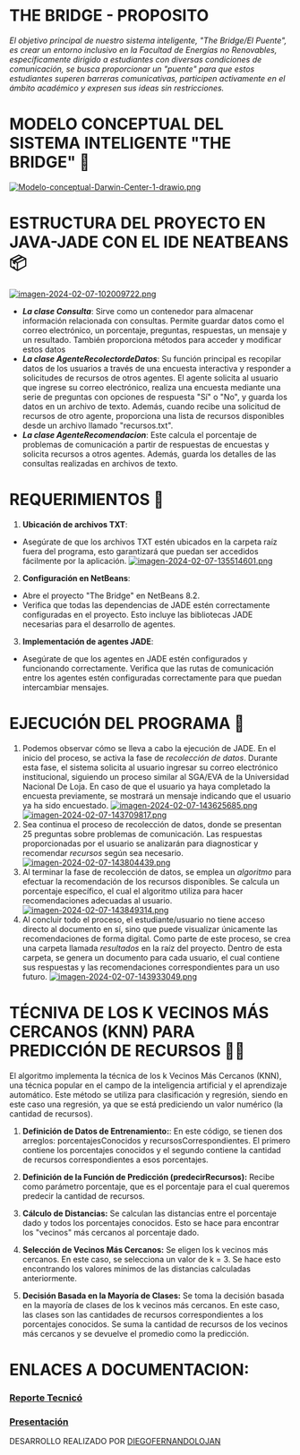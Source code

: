 # THE BRIDGE - PROPOSITO
_El objetivo principal de nuestro sistema inteligente, "The Bridge/El Puente", es crear un entorno inclusivo en la Facultad de Energías no Renovables, específicamente dirigido a estudiantes con diversas condiciones de comunicación, se busca proporcionar un "puente" para que estos estudiantes superen barreras comunicativas, participen activamente en el ámbito académico y expresen sus ideas sin restricciones._

# MODELO CONCEPTUAL DEL SISTEMA INTELIGENTE "THE BRIDGE" 🚀
[![Modelo-conceptual-Darwin-Center-1-drawio.png](https://i.postimg.cc/nrX90mJk/Modelo-conceptual-Darwin-Center-1-drawio.png)](https://postimg.cc/kRd55BD6)

# ESTRUCTURA DEL PROYECTO EN JAVA-JADE CON EL IDE NEATBEANS  📦
[![imagen-2024-02-07-102009722.png](https://i.postimg.cc/d0XhD1dZ/imagen-2024-02-07-102009722.png)](https://postimg.cc/p9fW6PsP)

 + ***La clase Consulta***: Sirve como un contenedor para almacenar información relacionada con consultas. Permite guardar datos como el correo electrónico, un porcentaje, preguntas, respuestas, un mensaje y un resultado. También proporciona métodos para acceder y modificar estos datos
 + ***La clase AgenteRecolectordeDatos***: Su función principal es recopilar datos de los usuarios a través de una encuesta interactiva y responder a solicitudes de recursos de otros agentes. El agente solicita al usuario que ingrese su correo electrónico, realiza una encuesta mediante una serie de preguntas con opciones de respuesta "Sí" o "No", y guarda los datos en un archivo de texto. Además, cuando recibe una solicitud de recursos de otro agente, proporciona una lista de recursos disponibles desde un archivo llamado "recursos.txt".
 + ***La clase AgenteRecomendacion***: Este calcula el porcentaje de problemas de comunicación a partir de respuestas de encuestas y solicita recursos a otros agentes. Además, guarda los detalles de las consultas realizadas en archivos de texto.

# REQUERIMIENTOS 📢
1. **Ubicación de archivos TXT**:
  * Asegúrate de que los archivos TXT estén ubicados en la carpeta raíz fuera del programa, esto garantizará que puedan ser accedidos fácilmente por la aplicación.
  [![imagen-2024-02-07-135514601.png](https://i.postimg.cc/vT0S4s44/imagen-2024-02-07-135514601.png)](https://postimg.cc/FkJx6wgv)

2. **Configuración en NetBeans**:
+ Abre el proyecto "The Bridge" en NetBeans 8.2.
+ Verifica que todas las dependencias de JADE estén correctamente configuradas en el proyecto. Esto incluye las bibliotecas JADE necesarias para el desarrollo de agentes.

3. **Implementación de agentes JADE**:
+ Asegúrate de que los agentes en JADE estén configurados y funcionando correctamente. Verifica que las rutas de comunicación entre los agentes estén configuradas correctamente para que puedan intercambiar mensajes.

# EJECUCIÓN DEL PROGRAMA 🔨
 1. Podemos observar cómo se lleva a cabo la ejecución de JADE. En el inicio del proceso, se activa la fase de _recolección de datos_. Durante esta fase, el sistema solicita al usuario ingresar su correo electrónico institucional, siguiendo un proceso similar al SGA/EVA de la Universidad Nacional De Loja. En caso de que el usuario ya haya completado la encuesta previamente, se mostrará un mensaje indicando que el usuario ya ha sido encuestado.
[![imagen-2024-02-07-143625685.png](https://i.postimg.cc/MTLNKwNd/imagen-2024-02-07-143625685.png)](https://postimg.cc/9RGJJ6W7)
[![imagen-2024-02-07-143709817.png](https://i.postimg.cc/3xBKryB1/imagen-2024-02-07-143709817.png)](https://postimg.cc/CRRymx9n)
2. Sea continua el proceso de recolección de datos, donde se presentan 25 preguntas sobre problemas de comunicación. Las respuestas proporcionadas por el usuario se analizarán para diagnosticar y recomendar _recursos_ según sea necesario.
[![imagen-2024-02-07-143804439.png](https://i.postimg.cc/0jpTt3Xn/imagen-2024-02-07-143804439.png)](https://postimg.cc/QKdYC63K)
3. Al terminar la fase de recolección de datos, se emplea un _algoritmo_ para efectuar la recomendación de los recursos disponibles. Se calcula un porcentaje específico, el cual el algoritmo utiliza para hacer recomendaciones adecuadas al usuario.
[![imagen-2024-02-07-143849314.png](https://i.postimg.cc/bvW4q8KL/imagen-2024-02-07-143849314.png)](https://postimg.cc/Ny8d4hGr)
5.  Al concluir todo el proceso, el estudiante/usuario no tiene acceso directo al documento en sí, sino que puede visualizar únicamente las recomendaciones de forma digital. Como parte de este proceso, se crea una carpeta llamada _resultados_ en la raíz del proyecto. Dentro de esta carpeta, se genera un documento para cada usuario, el cual contiene sus respuestas y las recomendaciones correspondientes para un uso futuro.
[![imagen-2024-02-07-143933049.png](https://i.postimg.cc/hvrCQq3k/imagen-2024-02-07-143933049.png)](https://postimg.cc/YLvNTT7R)

# TÉCNIVA DE LOS K VECINOS MÁS CERCANOS (KNN) PARA PREDICCIÓN DE RECURSOS 🧑‍💻
El algoritmo implementa la técnica de los k Vecinos Más Cercanos (KNN), una técnica popular en el campo de la inteligencia artificial y el aprendizaje automático. Este método se utiliza para clasificación y regresión, siendo en este caso una regresión, ya que se está prediciendo un valor numérico (la cantidad de recursos).

1. **Definición de Datos de Entrenamiento:**:
En este código, se tienen dos arreglos: porcentajesConocidos y recursosCorrespondientes. El primero contiene los porcentajes conocidos y el segundo contiene la cantidad de recursos correspondientes a esos porcentajes.

2. **Definición de la Función de Predicción (predecirRecursos):**
Recibe como parámetro porcentaje, que es el porcentaje para el cual queremos predecir la cantidad de recursos.

3. **Cálculo de Distancias:**
Se calculan las distancias entre el porcentaje dado y todos los porcentajes conocidos. Esto se hace para encontrar los "vecinos" más cercanos al porcentaje dado.

4. **Selección de Vecinos Más Cercanos:**
Se eligen los k vecinos más cercanos. En este caso, se selecciona un valor de k = 3. Se hace esto encontrando los valores mínimos de las distancias calculadas anteriormente.

5. **Decisión Basada en la Mayoría de Clases:**
Se toma la decisión basada en la mayoría de clases de los k vecinos más cercanos. En este caso, las clases son las cantidades de recursos correspondientes a los porcentajes conocidos. Se suma la cantidad de recursos de los vecinos más cercanos y se devuelve el promedio como la predicción.

# ENLACES A DOCUMENTACION:
### [Reporte Tecnicó]()
### [Presentación](https://acortar.link/He2SjP)

DESARROLLO REALIZADO POR [DIEGOFERNANDOLOJAN](https://diegofernandolojantn.github.io/PortfolioLD/)

